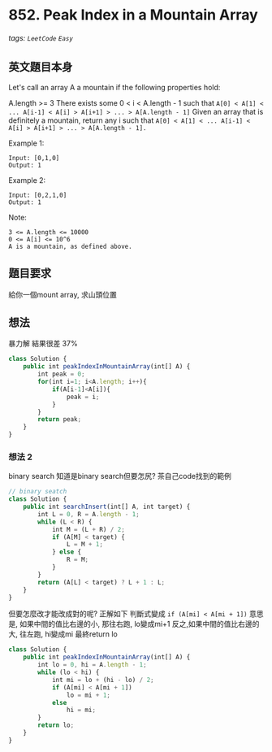 # 852. Peak Index in a Mountain Array
###### tags: `LeetCode` `Easy`

## 英文題目本身
Let's call an array A a mountain if the following properties hold:

A.length >= 3
There exists some 0 < i < A.length - 1 such that `A[0] < A[1] < ... A[i-1] < A[i] > A[i+1] > ... > A[A.length - 1]`
Given an array that is definitely a mountain, return any i such that `A[0] < A[1] < ... A[i-1] < A[i] > A[i+1] > ... > A[A.length - 1].`

Example 1:
```
Input: [0,1,0]
Output: 1
```
Example 2:
```
Input: [0,2,1,0]
Output: 1
```
Note:
```
3 <= A.length <= 10000
0 <= A[i] <= 10^6
A is a mountain, as defined above.
```
## 題目要求
給你一個mount array, 求山頭位置
## 想法
暴力解
結果很差
37%
```javascript
class Solution {
    public int peakIndexInMountainArray(int[] A) {
        int peak = 0;
        for(int i=1; i<A.length; i++){
            if(A[i-1]<A[i]){
                peak = i;
            }
        }
        return peak;
    }
}
```

### 想法 2
binary search
知道是binary search但要怎尻?
茶自己code找到的範例
```javascript
// binary seatch
class Solution {
    public int searchInsert(int[] A, int target) {
        int L = 0, R = A.length - 1;
        while (L < R) {
            int M = (L + R) / 2;
            if (A[M] < target) {
                L = M + 1;
            } else {
                R = M;
            }
        }
        return (A[L] < target) ? L + 1 : L;
    }
}
```
但要怎麼改才能改成對的呢?
正解如下
判斷式變成
`if (A[mi] < A[mi + 1])`
意思是, 如果中間的值比右邊的小, 那往右跑, lo變成mi+1
反之,如果中間的值比右邊的大, 往左跑, hi變成mi
最終return lo
```javascript
class Solution {
    public int peakIndexInMountainArray(int[] A) {
        int lo = 0, hi = A.length - 1;
        while (lo < hi) {
            int mi = lo + (hi - lo) / 2;
            if (A[mi] < A[mi + 1])
                lo = mi + 1;
            else
                hi = mi;
        }
        return lo;
    }
}
```